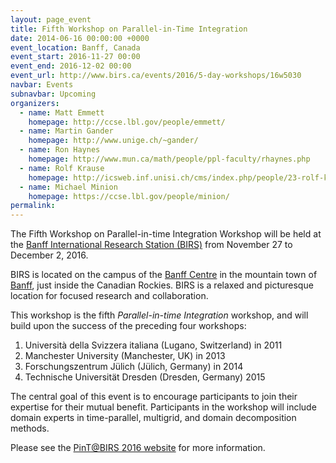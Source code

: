 ```yaml
---
layout: page_event
title: Fifth Workshop on Parallel-in-Time Integration
date: 2014-06-16 00:00:00 +0000
event_location: Banff, Canada
event_start: 2016-11-27 00:00
event_end: 2016-12-02 00:00
event_url: http://www.birs.ca/events/2016/5-day-workshops/16w5030
navbar: Events
subnavbar: Upcoming
organizers:
  - name: Matt Emmett
    homepage: http://ccse.lbl.gov/people/emmett/
  - name: Martin Gander
    homepage: http://www.unige.ch/~gander/
  - name: Ron Haynes
    homepage: http://www.mun.ca/math/people/ppl-faculty/rhaynes.php
  - name: Rolf Krause
    homepage: http://icsweb.inf.unisi.ch/cms/index.php/people/23-rolf-krause.html
  - name: Michael Minion
    homepage: https://ccse.lbl.gov/people/minion/
permalink:
---
```


The Fifth Workshop on Parallel-in-time Integration Workshop will be
held at the [Banff International Research Station (BIRS)][BIRS] from
November 27 to December 2, 2016.

BIRS is located on the campus of the [Banff Centre][BANFFCENTRE] in
the mountain town of [Banff][Banff], just inside the Canadian Rockies.
BIRS is a relaxed and picturesque location for focused research and
collaboration.

This workshop is the fifth *Parallel-in-time Integration* workshop,
and will build upon the success of the preceding four workshops:

1. Università della Svizzera italiana (Lugano, Switzerland) in 2011
2. Manchester University (Manchester, UK) in 2013
3. Forschungszentrum Jülich (Jülich, Germany) in 2014
4. Technische Universität Dresden (Dresden, Germany) 2015

The central goal of this event is to encourage participants to join
their expertise for their mutual benefit.  Participants in the
workshop will include domain experts in time-parallel, multigrid, and
domain decomposition methods.

Please see the [PinT@BIRS 2016 website][PINT16BIRS] for more information.

[Banff]: https://www.banff.ca/
[BIRS]: http://www.birs.ca/
[PINT16BIRS]: http://www.birs.ca/events/2016/5-day-workshops/16w5030
[BANFFCENTRE]: https://www.banffcentre.ca/
